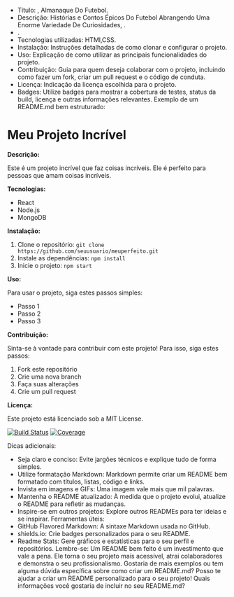 
 * Título: , Almanaque Do Futebol.
 * Descrição: Histórias e Contos Épicos Do Futebol
 Abrangendo Uma Enorme Variedade De Curiosidades, .
 * .
 * Tecnologias utilizadas: HTMl,CSS.
 * Instalação: Instruções detalhadas de como clonar e configurar o projeto.
 * Uso: Explicação de como utilizar as principais funcionalidades do projeto.
 * Contribuição: Guia para quem deseja colaborar com o projeto, incluindo como fazer um fork, criar um pull request e o código de conduta.
 * Licença: Indicação da licença escolhida para o projeto.
 * Badges: Utilize badges para mostrar a cobertura de testes, status da build, licença e outras informações relevantes.
Exemplo de um README.md bem estruturado:
# Meu Projeto Incrível

**Descrição:**

Este é um projeto incrível que faz coisas incríveis. Ele é perfeito para pessoas que amam coisas incríveis.

**Tecnologias:**

* React
* Node.js
* MongoDB

**Instalação:**

1. Clone o repositório: `git clone https://github.com/seuusuario/meuperfeito.git`
2. Instale as dependências: `npm install`
3. Inicie o projeto: `npm start`

**Uso:**

Para usar o projeto, siga estes passos simples:
* Passo 1
* Passo 2
* Passo 3

**Contribuição:**

Sinta-se à vontade para contribuir com este projeto! Para isso, siga estes passos:
1. Fork este repositório
2. Crie uma nova branch
3. Faça suas alterações
4. Crie um pull request

**Licença:**

Este projeto está licenciado sob a MIT License.

[![Build Status](https://github.com/seuusuario/meuperfeito/actions/workflows/main.yml/badge.svg)](https://github.com/seuusuario/meuperfeito/actions)
[![Coverage](https://codecov.io/gh/seuusuario/meuperfeito/branch/main/graph/badge.svg)](https://codecov.io/gh/seuusuario/meuperfeito/branch/main)

Dicas adicionais:
 * Seja claro e conciso: Evite jargões técnicos e explique tudo de forma simples.
 * Utilize formatação Markdown: Markdown permite criar um README bem formatado com títulos, listas, código e links.
 * Invista em imagens e GIFs: Uma imagem vale mais que mil palavras.
 * Mantenha o README atualizado: À medida que o projeto evolui, atualize o README para refletir as mudanças.
 * Inspire-se em outros projetos: Explore outros READMEs para ter ideias e se inspirar.
Ferramentas úteis:
 * GitHub Flavored Markdown: A sintaxe Markdown usada no GitHub.
 * shields.io: Crie badges personalizados para o seu README.
 * Readme Stats: Gere gráficos e estatísticas para o seu perfil e repositórios.
Lembre-se: Um README bem feito é um investimento que vale a pena. Ele torna o seu projeto mais acessível, atrai colaboradores e demonstra o seu profissionalismo.
Gostaria de mais exemplos ou tem alguma dúvida específica sobre como criar um README.md?
Posso te ajudar a criar um README personalizado para o seu projeto!
Quais informações você gostaria de incluir no seu README.md?

